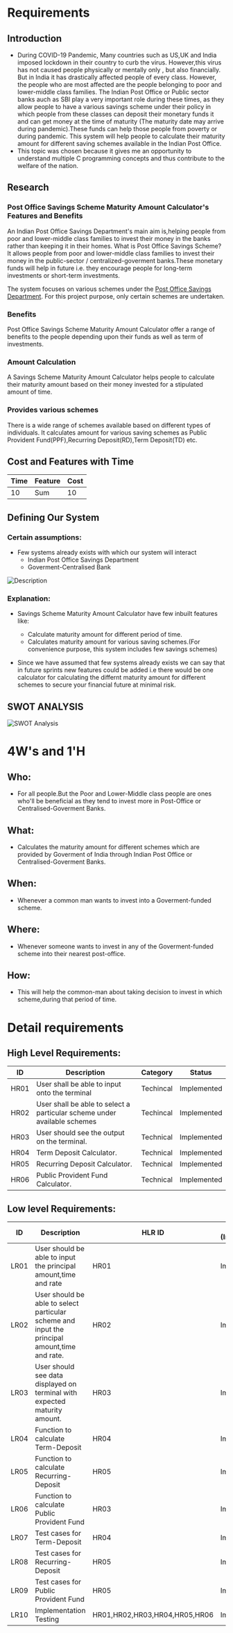 # Requirements
## Introduction
 * During COVID-19 Pandemic, Many countries such as US,UK and India imposed lockdown in their country to curb the virus. However,this virus has not caused people physically or mentally only , but also financially. But in India it has drastically affected people of every class. However, the people who are most affected are the people belonging to poor and lower-middle class families. The Indian Post Office or Public sector banks auch as SBI play a very important role during these times, as they allow people to have a various savings scheme under their policy in which people from these classes can deposit their monetary funds it and can get money at the time of maturity (The maturity date may arrive during pandemic).These funds can help those people from poverty or during pandemic. This system will help people to calculate their maturity amount for different saving schemes available in the Indian Post Office.     
 * This topic was chosen because it gives me an opportunity to understand multiple C programming concepts and thus contribute to the welfare of the nation.

## Research
### Post Office Savings Scheme Maturity Amount Calculator's Features and Benefits
An Indian Post Office Savings Department's main aim is,helping people from poor and lower-middle class families to invest their money in the banks rather than keeping it in their homes. 
What is Post Office Savings Scheme? 
It allows people from poor and lower-middle class families to invest their money in the public-sector / centralized-goverment banks.These monetary funds will help in future i.e. they encourage people for long-term investments or short-term investments.

The system focuses on various schemes under the [Post Office Savings Department](https://www.indiapost.gov.in/Financial/pages/content/post-office-saving-schemes.aspx). For this project purpose, only certain schemes are undertaken.

### Benefits
Post Office Savings Scheme Maturity Amount Calculator offer a range of benefits to the people depending upon their funds as well as term of investments.

### Amount Calculation
A Savings Scheme Maturity Amount Calculator helps people to calculate their maturity amount based on their money invested for a stipulated amount of time.

### Provides various schemes
There is a wide range of schemes available based on different types of individuals. It calculates amount for various saving schemes as Public Provident Fund(PPF),Recurring Deposit(RD),Term Deposit(TD) etc.






## Cost and Features with Time 
| Time | Feature | Cost |
| ----- | ----- | ----- |
| 10    |   Sum |  10  |


## Defining Our System
### Certain assumptions:
* Few systems already exists with which our system will interact
    * Indian Post Office Savings Department
    * Goverment-Centralised Bank 
    
![Description](https://github.com/shubh-77/LnT_Mini_Project/blob/main/1_Requirements/System_Diagram.png)
### Explanation:
* Savings Scheme Maturity Amount Calculator have few inbuilt features like:
    * Calculate maturity amount for different period of time.
    * Calculates maturity amount for various saving schemes.(For convenience purpose, this system includes few savings schemes)

* Since we have assumed that few systems already exists we can say that in future sprints new features could be added i.e there would be one calculator for calculating the differnt maturity amount for different schemes to secure your financial future at minimal risk.

## SWOT ANALYSIS
![SWOT Analysis](https://github.com/shubh-77/LnT_Mini_Project/blob/main/1_Requirements/SWOT.png)

# 4W&#39;s and 1&#39;H

## Who:
* For all people.But the Poor and Lower-Middle class people are ones who'll be beneficial as they tend to invest more in Post-Office or Centralised-Goverment Banks.

## What:
* Calculates the maturity amount for different schemes which are provided by Goverment of India through Indian Post Office or Centralised-Goverment Banks.

## When:
* Whenever a common man wants to invest into a Goverment-funded scheme.

## Where:
* Whenever someone wants to invest in any of the Goverment-funded scheme into their nearest post-office.

## How:
* This will help the common-man about taking decision to invest in which scheme,during that period of time.

# Detail requirements
## High Level Requirements: 
| ID | Description | Category | Status | 
| ----- | ----- | ------- | ---------|
| HR01 | User shall be able to input onto the terminal| Techincal | Implemented | 
| HR02 | User shall be able to select a particular scheme under available schemes | Techincal | Implemented |
| HR03 | User should see the output on the terminal. | Technical | Implemented |
| HR04 | Term Deposit Calculator. | Technical | Implemented |
| HR05 | Recurring Deposit Calculator. | Technical | Implemented |
| HR06 | Public Provident Fund Calculator. | Technical | Implemented |






##  Low level Requirements:
| ID | Description | HLR ID | Status (Implemented/Future) |
| ------ | --------- | ------ | ----- |
| LR01 | User should be able to input the principal amount,time and rate | HR01 | Implemented |
| LR02 | User should be able to select particular scheme and  input the principal amount,time and rate.| HR02 | Implemented |
| LR03 | User should see data displayed on terminal with expected maturity amount. | HR03 | Implemented |
| LR04 | Function to calculate Term-Deposit | HR04 | Implemented |
| LR05 | Function to calculate Recurring-Deposit | HR05 | Implemented |
| LR06 | Function to calculate Public Provident Fund | HR03 | Implemented |
| LR07 | Test cases for Term-Deposit   | HR04 | Implemented |
| LR08 | Test cases for Recurring-Deposit   | HR05 | Implemented |
| LR09 | Test cases for Public Provident Fund  | HR05 | Implemented |
| LR10 | Implementation Testing  | HR01,HR02,HR03,HR04,HR05,HR06 | Implemented |






